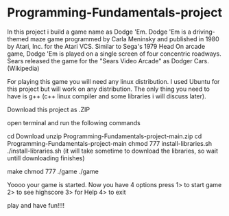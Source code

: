 # Programming-Fundamentals-project

In this project i build a game name as Dodge 'Em.
Dodge 'Em is a driving-themed maze game programmed by Carla Meninsky and published in 1980 by Atari, Inc. for the Atari VCS. Similar to Sega's 1979 Head On arcade game, Dodge 'Em is played on a single screen of four concentric roadways. Sears released the game for the "Sears Video Arcade" as Dodger Cars. (Wikipedia)

For playing this game you will need any linux distribution. I used Ubuntu for this project but will work on any distribution.
The only thing you need to have is g++ (c++ linux compiler and some libraries i will discuss later).

Download this project as .ZIP

open terminal and run the following commands

cd Download
unzip Programming-Fundamentals-project-main.zip
cd Programming-Fundamentals-project-main
chmod 777 install-libraries.sh
./install-libraries.sh
(it will take sometime to download the libraries, so wait untill downloading finishes)

make
chmod 777 ./game
./game


Yoooo your game is started.
Now you have 4 options 
press 
1> to start game
2> to see highscore
3> for Help
4> to exit


play and have fun!!!!

